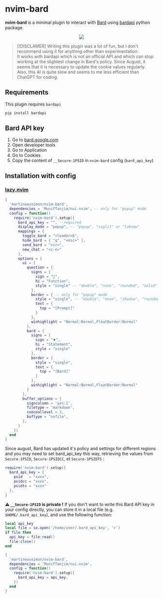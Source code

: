 # nvim-bard

**nvim-bard** is a minimal plugin to interact with [Bard](https://bard.google.com) using [bardapi](https://github.com/dsdanielpark/Bard-API) python package.

<p align="center">
<img src="https://user-images.githubusercontent.com/89019438/253833546-ecf7830b-c235-4cc8-9dad-9bf2615a0f41.png">
</p>

> [!DISCLAMER]
> Writing this plugin was a lot of fun, but I don't recommend using it for anything other than experimentation.  
> It works with bardapi which is not an official API and which can stop working at the slightest change in Bard's policy.
> Since August, it seems that it is necessary to update the cookie values regularly.  
> Also, this AI is quite slow and seems to me less efficient than ChatGPT for coding.

## Requirements

This plugin requires `bardapi`

```bash
pip install bardapi
```

## Bard API key

1. Go to [bard.google.com](https://bard.google.com)
2. Open developer tools
3. Go to Application
4. Go to Cookies
5. Copy the content of `__Secure-1PSID` in `nvim-bard` config (`bard_api_key`)

## Installation with config

### [lazy.nvim](https://github.com/folke/lazy.nvim)

```lua
{
  'martineausimon/nvim-bard',
  dependencies = 'MunifTanjim/nui.nvim', -- only for "popup" mode
  config = function()
    require('nvim-bard').setup({
      bard_api_key = "", --required
      display_mode = "popup", -- "popup", "vsplit" or "tabnew"
      mappings = {
        toggle_bard = "<leader>b",
        hide_bard = { "q", "<esc>" },
        send_bard = "<cr>",
        new_chat = "<c-n>"
      },
      options = {
        ui = {
          question = {
            signs = {
              sign = "",
              hi = "Function",
              style = "single" -- "double", "none", "rounded", "solid"
            },
            border = { -- only for "popup" mode
              style = "single", -- "double", "none", "shadow", "rounded", "solid"
              text = {
                top = "[Prompt]"
              }
            },
            winhighlight = "Normal:Normal,FloatBorder:Normal"
          },
          bard = {
            signs = {
              sign = "🟆",
              hi = "Statement",
              style = "single"
            },
            border = {
              style = "single",
              text = {
                top = "[Bard]"
              }
            },
            winhighlight = "Normal:Normal,FloatBorder:Normal"
          }
        },
        buffer_options = {
          signcolumn = 'yes:1',
          filetype = 'markdown',
          conceallevel = 3,
          buftype = "nofile",
        },
      }
    })
  end
}
```

Since august, Bard has updated it's policy and settings for different regions and you may need to set bard_api_key this way, retrieving the values from `Secure-1PSID`, `Secure-1PSIDCC`, et `Secure-1PSIDTS` :

```lua
require('nvim-bard').setup({
  bard_api_key = {
    psid   = "xxxx",
    psidcc = "xxxx",
    psidts = "xxxx"
  },
}
```

**⚠ `__Secure-1PSID` is private !** If you don't want to write this Bard API key in your config directly, you can store it in a local file (e.g. `$HOME/.bard_api_key`), and use the following function:

```lua
local api_key
local file = io.open('/home/user/.bard_api_key', 'r')
if file then
  api_key = file:read()
  file:close()
end

{
  'martineausimon/nvim-bard',
  dependencies = 'MunifTanjim/nui.nvim',
  config = function()
    require('nvim-bard').setup({
      bard_api_key = api_key,
    })
  end
}
```
